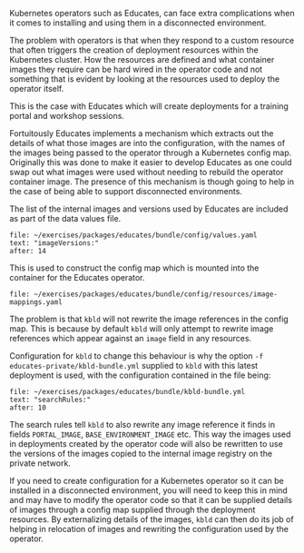 Kubernetes operators such as Educates, can face extra complications when it
comes to installing and using them in a disconnected environment.

The problem with operators is that when they respond to a custom resource that
often triggers the creation of deployment resources within the Kubernetes
cluster. How the resources are defined and what container images they require
can be hard wired in the operator code and not something that is evident by
looking at the resources used to deploy the operator itself.

This is the case with Educates which will create deployments for a training
portal and workshop sessions.

Fortuitously Educates implements a mechanism which extracts out the details of
what those images are into the configuration, with the names of the images
being passed to the operator through a Kubernetes config map. Originally this
was done to make it easier to develop Educates as one could swap out what
images were used without needing to rebuild the operator container image. The
presence of this mechanism is though going to help in the case of being able
to support disconnected environments.

The list of the internal images and versions used by Educates are included
as part of the data values file.

```editor:select-matching-text
file: ~/exercises/packages/educates/bundle/config/values.yaml
text: "imageVersions:"
after: 14
```

This is used to construct the config map which is mounted into the container
for the Educates operator.

```editor:open-file
file: ~/exercises/packages/educates/bundle/config/resources/image-mappings.yaml
```

The problem is that ``kbld`` will not rewrite the image references in the
config map. This is because by default ``kbld`` will only attempt to rewrite
image references which appear against an ``image`` field in any resources.

Configuration for ``kbld`` to change this behaviour is why the option
``-f educates-private/kbld-bundle.yml`` supplied to ``kbld`` with this latest
deployment is used, with the configuration contained in the file being:

```editor:select-matching-text
file: ~/exercises/packages/educates/bundle/kbld-bundle.yml
text: "searchRules:"
after: 10
```

The search rules tell ``kbld`` to also rewrite any image reference it finds
in fields ``PORTAL_IMAGE``, ``BASE_ENVIRONMENT_IMAGE`` etc. This way the
images used in deployments created by the operator code will also be
rewritten to use the versions of the images copied to the internal image
registry on the private network.

If you need to create configuration for a Kubernetes operator so it can be
installed in a disconnected environment, you will need to keep this in mind
and may have to modify the operator code so that it can be supplied details
of images through a config map supplied through the deployment resources.
By externalizing details of the images, ``kbld`` can then do its job of
helping in relocation of images and rewriting the configuration used by the
operator.
